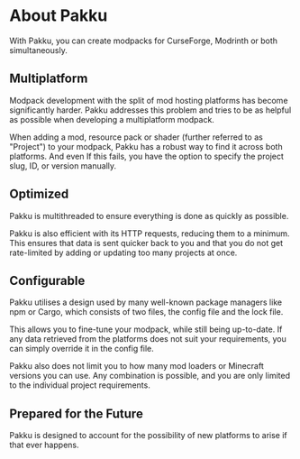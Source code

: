 # About Pakku

With Pakku, you can create modpacks for CurseForge, Modrinth or both simultaneously.

## Multiplatform

Modpack development with the split of mod hosting platforms has become significantly harder. Pakku addresses this problem and tries to be as helpful as possible when developing a multiplatform modpack.

When adding a mod, resource pack or shader (further referred to as "Project") to your modpack, Pakku has a robust way to find it across both platforms. And even If this fails, you have the option to specify the project slug, ID, or version manually.

## Optimized

Pakku is multithreaded to ensure everything is done as quickly as possible.

Pakku is also efficient with its HTTP requests, reducing them to a minimum. This ensures that data is sent quicker back to you and that you do not get rate-limited by adding or updating too many projects at once.

## Configurable

Pakku utilises a design used by many well-known package managers like npm or Cargo, which consists of two files, the config file and the lock file.

This allows you to fine-tune your modpack, while still being up-to-date. If any data retrieved from the platforms does not suit your requirements, you can simply override it in the config file.

Pakku also does not limit you to how many mod loaders or Minecraft versions you can use. Any combination is possible, and you are only limited to the individual project requirements.

## Prepared for the Future

Pakku is designed to account for the possibility of new platforms to arise if that ever happens.
